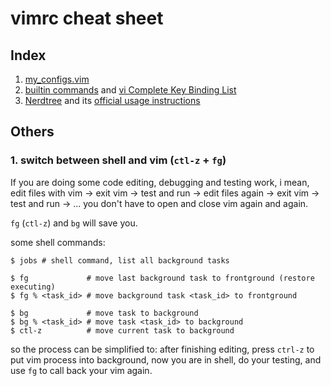 vimrc cheat sheet
=====

## Index
1. [my_configs.vim](/my_configs.vim)
2. [builtin commands](builtin.md) and [vi Complete Key Binding List](http://hea-www.harvard.edu/~fine/Tech/vi.html)
3. [Nerdtree](nerdtree.md) and its [official usage instructions](https://github.com/scrooloose/nerdtree/blob/master/doc/NERDTree.txt)


## Others

### 1. switch between shell and vim (`ctl-z` + `fg`)

If you are doing some code editing, debugging and testing work, i mean,
edit files with vim -> exit vim -> test and run -> edit files again -> exit
vim -> test and run -> ... you don't have to open and close vim again and again.

`fg` (`ctl-z`) and `bg` will save you.

some shell commands:
```shell
$ jobs # shell command, list all background tasks

$ fg             # move last background task to frontground (restore executing)
$ fg % <task_id> # move background task <task_id> to frontground

$ bg             # move task to background
$ bg % <task_id> # move task <task_id> to background
$ ctl-z          # move current task to background
```

so the process can be simplified to: after finishing editing, press `ctrl-z`
to put vim process into background, now you are in shell, do your testing,
and use `fg` to call back your vim again.

